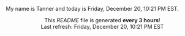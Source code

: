 My name is Tanner and today is Friday, December 20, 10:21 PM EST.

<p align="center">This <i>README</i> file is generated <b>every 3 hours</b>!</br>Last refresh: Friday, December 20, 10:21 PM EST<br /></p>
